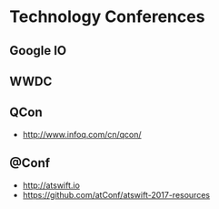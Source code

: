 # Technology Conferences

## Google IO

## WWDC

## QCon

- http://www.infoq.com/cn/qcon/

## @Conf

- http://atswift.io
- https://github.com/atConf/atswift-2017-resources
